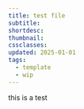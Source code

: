 ```yaml
---
title: test file
subtitle: 
shortdesc:
thumbnail: 
cssclasses: 
updated: 2025-01-01
tags:
  - template
  - wip
---
```


this is a test
